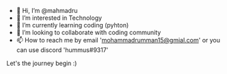 - 👋 Hi, I’m @mahmadru
- 👀 I’m interested in Technology
- 🌱 I’m currently learning coding (pyhton)
- 💞️ I’m looking to collaborate with coding community
- 📫 How to reach me by email 'mohammadrumman15@gmial.com' or you can use discord 'hummus#9317'

Let's the journey begin :) 

<!---
mahmadru/mahmadru is a ✨ special ✨ repository because its `README.md` (this file) appears on your GitHub profile.
You can click the Preview link to take a look at your changes.
--->
